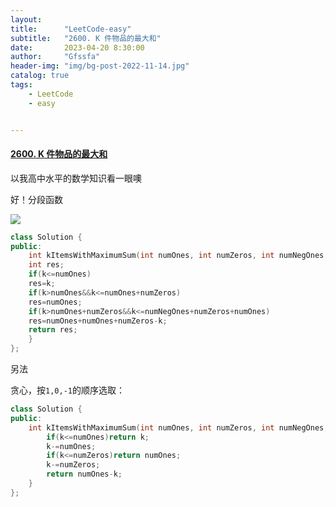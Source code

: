 ```yaml
---
layout:     
title:      "LeetCode-easy"
subtitle:   "2600. K 件物品的最大和"
date:       2023-04-20 8:30:00
author:     "Gfssfa"
header-img: "img/bg-post-2022-11-14.jpg"
catalog: true
tags:
    - LeetCode
    - easy


---
```


#### [2600. K 件物品的最大和](https://leetcode.cn/problems/k-items-with-the-maximum-sum/)

以我高中水平的数学知识看一眼噢

好！分段函数

![](https://gfssfa-github.oss-cn-shanghai.aliyuncs.com/posts/leetcode/leetcode-easy-2600.jpg)


```c++
class Solution {
public:
    int kItemsWithMaximumSum(int numOnes, int numZeros, int numNegOnes, int k) {
    int res;
    if(k<=numOnes)
    res=k;
    if(k>numOnes&&k<=numOnes+numZeros)
    res=numOnes;
    if(k>numOnes+numZeros&&k<=numNegOnes+numZeros+numOnes)
    res=numOnes+numOnes+numZeros-k;
    return res;
    }
};
```

 另法

贪心，按`1,0,-1`的顺序选取：

```c++
class Solution {
public:
    int kItemsWithMaximumSum(int numOnes, int numZeros, int numNegOnes, int k) {
        if(k<=numOnes)return k;
        k-=numOnes;
        if(k<=numZeros)return numOnes;
        k-=numZeros;
        return numOnes-k;
    }
};

```

